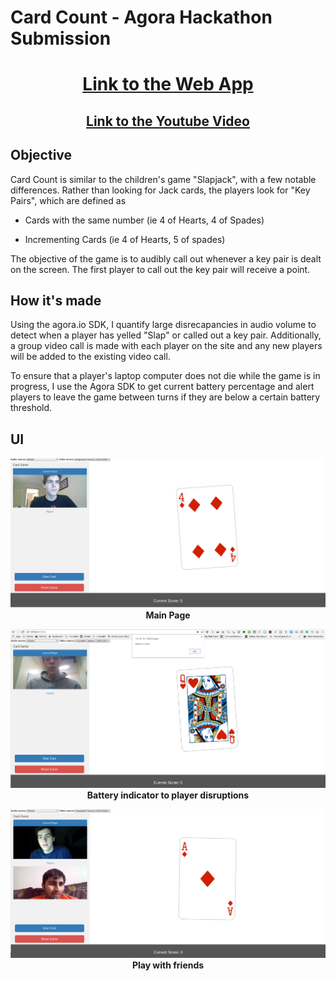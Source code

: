 # Card Count - Agora Hackathon Submission

<h1 align="center"><a href="https://agoradevpost.herokuapp.com/">Link to the Web App</a></h1>

<h2 align="center"><a href="https://youtu.be/3gIOp4J3eRU">Link to the Youtube Video</a></h2>



## Objective

Card Count is similar to the children's game "Slapjack", with a few notable differences.  Rather than looking for Jack cards, the players look for "Key Pairs", which are defined as

- Cards with the same number (ie 4 of Hearts, 4 of Spades)

- Incrementing Cards (ie 4 of Hearts, 5 of spades)

The objective of the game is to audibly call out whenever a key pair is dealt on the screen.  The first player to call out the key pair will receive a point.

## How it's made

Using the agora.io SDK, I quantify large disrecapancies in audio volume to detect when a player has yelled "Slap" or called out a key pair.  Additionally, a group video call is made with each player on the site and any new players will be added to the existing video call.

To ensure that a player's laptop computer does not die while the game is in progress, I use the Agora SDK to get current battery percentage and alert players to leave the game between turns if they are below a certain battery threshold.

## UI

<p align="center">
  <img src="images/ss1.png"/>
  <br><b>Main Page</b>
</p>

<p align="center">
  <img src="images/batteryLow.png"/>
  <br><b>Battery indicator to player disruptions</b>
</p>

<p align="center">
  <img src="images/photo3.png"/>
  <br><b>Play with friends</b>
</p>

